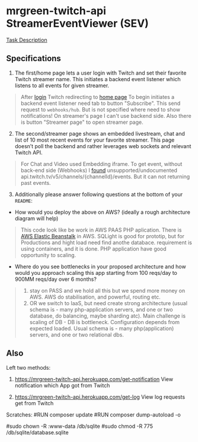 # mrgreen-twitch-api StreamerEventViewer (SEV)

[Task Description](https://gist.github.com/osamakhn/14a378f3107d49de47e0b617a3d5fdf5)

## Specifications

1. The first/home page lets a user login with Twitch and set their favorite Twitch streamer name. This initiates a backend event
   listener which listens to all events for given streamer.
> After [login](https://mrgreen-twitch-api.herokuapp.com/) Twitch redirecting to [home page](https://mrgreen-twitch-api.herokuapp.com/twitch)
> To begin initiates a backend event listener need tab to button "Subscribe". This send request to `webhooks/hub`.
> But is not specified where need to show notifications! On streamer's page I can't use backend side.
> Also there is button "Streamer page" to open streamer page.

2. The second/streamer page shows an embedded livestream, chat and list of 10 most recent events for your favorite streamer. This page
   doesn’t poll the backend and rather leverages web sockets and relevant Twitch API.
> For Chat and Video used Embedding iframe. To get event, without back-end side (Webhooks) 
> I [found](https://discuss.dev.twitch.tv/t/events-api-past-events/11543) unsupported/undocumented api.twitch.tv/v5/channels/{channelId}/events. But it can not returning past events.

3. Additionally please answer following questions at the bottom of your `README`:
-  How would you deploy the above on AWS? (ideally a rough architecture diagram will help)
> This code look like be work in AWS PAAS PHP aplication. There is [AWS Elastic Beanstalk](https://aws.amazon.com/elasticbeanstalk/) in AWS.
> SQLight is good for prototip, but  for Productions and hight load  need find anothe databace.
>  requirement is using containers, and it is done. PHP application have good opportunity to scaling.

-  Where do you see bottlenecks in your proposed architecture and how would you approach scaling this app starting from 100 reqs/day to 900MM reqs/day over 6 months?
> 1. stay on PASS and we hold all this but we spend more money on AWS. AWS do stabilisation, and powerful, routing etc.
> 2. OR we switch to IaaS, but need create strong architecture (usual schema is - many php-application servers, and one or two database, do balancing, maybe sharding atc).
> Main challenge is scaling of DB - DB is bottleneck. Configuration depends from expected loaded.
> Usual schema is - many php(application) servers,  and one or two relational dbs.

## Also
Left two methods:
1. https://mrgreen-twitch-api.herokuapp.com/get-notification
View notification which App got from Twitch

2. https://mrgreen-twitch-api.herokuapp.com/get-log
View log requests get from Twitch

Scratches: 
#RUN composer update
#RUN composer dump-autoload -o

#sudo chown -R :www-data /db/sqlite
#sudo chmod -R 775 /db/sqlite/database.sqlite
